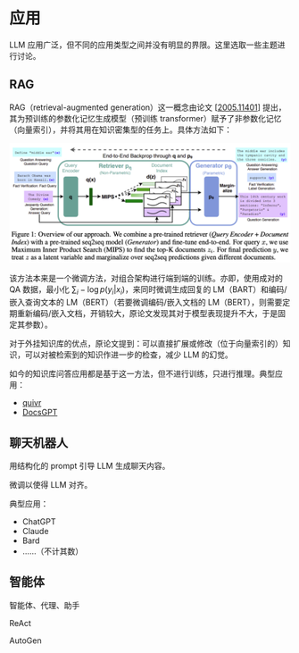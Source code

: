 # 应用

LLM 应用广泛，但不同的应用类型之间并没有明显的界限。这里选取一些主题进行讨论。

## RAG

RAG（retrieval-augmented generation）这一概念由论文 [[2005.11401](https://arxiv.org/abs/2005.11401)] 提出，其为预训练的参数化记忆生成模型（预训练 transformer）赋予了非参数化记忆（向量索引），并将其用在知识密集型的任务上。具体方法如下：

![](../../assets/ml/llm/rag.png)

该方法本来是一个微调方法，对组合架构进行端到端的训练。亦即，使用成对的 QA 数据，最小化 $\sum_i -\log p(y_i|x_i)$，来同时微调生成回复的 LM（BART）和编码/嵌入查询文本的 LM（BERT）（若要微调编码/嵌入文档的 LM（BERT），则需要定期重新编码/嵌入文档，开销较大，原论文发现其对于模型表现提升不大，于是固定其参数）。

对于外挂知识库的优点，原论文提到：可以直接扩展或修改（位于向量索引的）知识，可以对被检索到的知识作进一步的检查，减少 LLM 的幻觉。

如今的知识库问答应用都是基于这一方法，但不进行训练，只进行推理。典型应用：

* [quivr](https://github.com/StanGirard/quivr)
* [DocsGPT](https://github.com/arc53/DocsGPT)

## 聊天机器人

用结构化的 prompt 引导 LLM 生成聊天内容。

微调以使得 LLM 对齐。

典型应用：

* ChatGPT
* Claude
* Bard
* ……（不计其数）

## 智能体

智能体、代理、助手

ReAct

AutoGen
